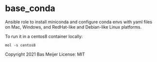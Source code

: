 # base_conda

Ansible role to install miniconda and configure conda envs with yaml files on Mac, Windows, and RedHat-like and Debian-like Linux platforms.

To run it in a centos8 container locally:
```
mol -s centos8
```

Copyright 2021 Bas Meijer
License: MIT
